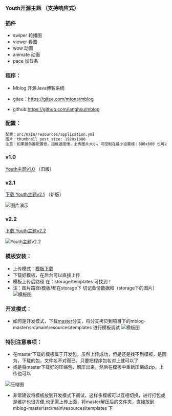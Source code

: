 ### Youth开源主题 （支持响应式）

### 插件
* swiper 轮播图
* viewer 看图
* wow 动画
* animate 动画
* pace 加载条

### 程序：
* Mblog 开源Java博客系统

* gitee：https://gitee.com/mtons/mblog

* github:https://github.com/langhsu/mblog

### 配置：
 ```xml
 配置：src/main/resources/application.yml
 图片：thumbnail_post_size: 1920x1080  
 注意：如果服务器配置低，加载速度慢，上传图片大小，可控制在最小设置成：800x600 也可以！
 ```

### v1.0
[Youth主题v1.0](https://gitee.com/cuiweiboy/youth/attach_files/233709/download) （旧版）



### v2.1
[下载 Youth主题v2.1](https://gitee.com/cuiweiboy/youth/attach_files/235656/download) （新版）

![图片演示](https://images.gitee.com/uploads/images/2019/0510/131821_70c63c2a_1758849.jpeg "2019-05-10_131746.jpg")


### v2.2
[下载 Youth主题v2.2](https://gitee.com/cuiweiboy/youth/attach_files/240602/download)

![Youth主题v2.2](https://images.gitee.com/uploads/images/2019/0603/093348_8609969d_1758849.png "20190603093325.png")


### 模板安装：
 * 上传模式：[模板下载](https://gitee.com/cuiweiboy/youth/attach_files/233682/download) 
 * 下载好模板，在后台可以直接上传
 * 模板上传后路径 在：storage/templates 可找到！
 * 注：图片路径/模板/都在storage下 切记备份数据和（storage下的图片）
![模板图](https://images.gitee.com/uploads/images/2019/0510/145422_b757f4c8_1758849.png "模板结构")



### 开发模式：
 * 如何是开发模式，下载[master](https://gitee.com/cuiweiboy/youth.git)分支，将分支拷贝到项目下的mblog-master\src\main\resources\templates 进行模板调试
![模板图](https://images.gitee.com/uploads/images/2019/0510/150137_44baf5bc_1758849.png "")



### 特别注意事项：

 * 在master下载的模板属于开发包，虽然上传成功，但是还是找不到模板，是因为，下载的包，文件名不对而已，只要把程序包名对上就可以了
 * 或是将master下载好的压缩包，解压出来，然后在模板中重新压缩成zip，上传也可以

![压缩图](https://images.gitee.com/uploads/images/2019/0510/143900_6c14a9cd_1758849.png "")

 * 非常建议将模板放到开发模式下调试，这样多模板可以互相切换，进行打包或是维护也很方便,也无需上传上面，将master解压后的文件夹，直接放到mblog-master\src\main\resources\templates 下
 

